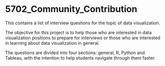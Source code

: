 # 5702_Community_Contribution

This contains a list of interview questions for the topic of data visualization. 

The objective for this project is to help those who are interested in data visualization positions to prepare for interviews or those who are interested in learning about data visualization in general.

The questions are divided into four sections: general, R, Python and Tableau, with the intention to help students navigate through them faster.
